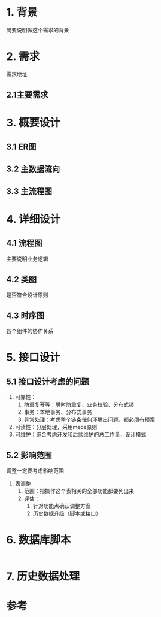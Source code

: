 # 1. 背景

简要说明做这个需求的背景



# 2. 需求

需求地址

## 2.1主要需求





# 3. 概要设计

## 3.1 ER图



## 3.2 主数据流向



## 3.3 主流程图





# 4. 详细设计

## 4.1 流程图

 主要说明业务逻辑



## 4.2 类图

是否符合设计原则



## 4.3 时序图

各个组件的协作关系





# 5. 接口设计

## 5.1 接口设计考虑的问题

1. 可靠性：
   1. 防重复幂等：瞬时防重复、业务校验、分布式锁
   2. 事务：本地事务、分布式事务
   3. 异常处理：考虑整个链条任何环境出问题，都必须有预案
2. 可读性：分层处理，采用mece原则
3. 可维护：综合考虑开发和后续维护的总工作量，设计模式

## 5.2 影响范围

调整一定要考虑影响范围

1. 表调整
   1. 范围：把操作这个表相关的全部功能都要列出来
   2. 评估：
      1. 针对功能点确认调整方案
      2. 历史数据升级（脚本或接口）





# 6. 数据库脚本

```Bash

```





# 7. 历史数据处理







# 参考